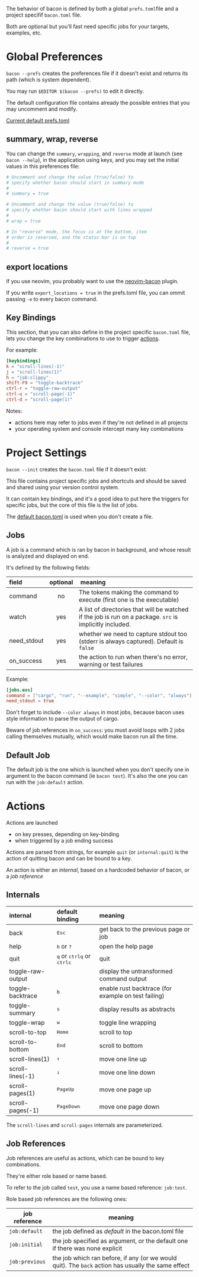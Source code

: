 
The behavior of bacon is defined by both a global `prefs.toml`file and a project specifif `bacon.toml` file.

Both are optional but you'll fast need specific jobs for your targets, examples, etc.

# Global Preferences

`bacon --prefs` creates the preferences file if it doesn't exist and returns its path (which is system dependent).

You may run `$EDITOR $(bacon --prefs)` to edit it directly.

The default configuration file contains already the possible entries that you may uncomment and modify.

[Current default prefs.toml](https://raw.githubusercontent.com/Canop/bacon/main/defaults/default-prefs.toml)

## summary, wrap, reverse

You can change the `summary`, `wrapping`, and `reverse` mode at launch (see `bacon --help`), in the application using keys, and you may set the initial values in this preferences file:

```TOML
# Uncomment and change the value (true/false) to
# specify whether bacon should start in summary mode
#
# summary = true

# Uncomment and change the value (true/false) to
# specify whether bacon should start with lines wrapped
#
# wrap = true

# In "reverse" mode, the focus is at the bottom, item
# order is reversed, and the status bar is on top
#
# reverse = true
```

## export locations

If you use neovim, you probably want to use the [neovim-bacon](https://github.com/Canop/neovim-bacon) plugin.

If you write `export_locations = true` in the prefs.toml file, you can ommit passing `-e` to every bacon command.

## Key Bindings

This section, that you can also define in the project specific `bacon.toml` file, lets you change the key combinations to use to trigger [actions](#actions).

For example:

```TOML
[keybindings]
k = "scroll-lines(-1)"
j = "scroll-lines(1)"
h = "job:clippy"
shift-F9 = "toggle-backtrace"
ctrl-r = "toggle-raw-output"
ctrl-u = "scroll-page(-1)"
ctrl-d = "scroll-page(1)"
```

Notes:

* actions here may refer to jobs even if they're not defined in all projects
* your operating system and console intercept many key combinations

# Project Settings

`bacon --init` creates the `bacon.toml` file if it doesn't exist.

This file contains project specific jobs and shortcuts and should be saved and shared using your version control system.

It can contain key bindings, and it's a good idea to put here the triggers for specific jobs, but the core of this file is the list of jobs.

The [default bacon.toml](https://raw.githubusercontent.com/Canop/bacon/main/defaults/default-bacon.toml) is used when you don't create a file.

## Jobs

A job is a command which is ran by bacon in background, and whose result is analyzed and displayed on end.

It's defined by the following fields:

field | optional | meaning
:-|:-:|:-
command | no | The tokens making the command to execute (first one is the executable)
watch | yes | A list of directories that will be watched if the job is run on a package. `src` is implicitly included.
need_stdout | yes |whether we need to capture stdout too (stderr is always captured). Default is `false`
on_success | yes | the action to run when there's no error, warning or test failures

Example:

```TOML
[jobs.exs]
command = ["cargo", "run", "--example", "simple", "--color", "always"]
need_stdout = true
```

Don't forget to include `--color always` in most jobs, because bacon uses style information to parse the output of cargo.

Beware of job references in `on_success`: you must avoid loops with 2 jobs calling themselves mutually, which would make bacon run all the time.

## Default Job

The default job is the one which is launched when you don't specify one in argument to the bacon command (ie `bacon test`).
It's also the one you can run with the `job:default` action.


# Actions

Actions are launched

* on key presses, depending on key-binding
* when triggered by a job ending success

Actions are parsed from strings, for example `quit` (or `internal:quit`) is the action of quitting bacon and can be bound to a key.

An action is either an *internal*, based on a hardcoded behavior of bacon, or a *job reference*

## Internals

internal | default binding | meaning
:-|:-|:-
back | <kbd>Esc</kbd> | get back to the previous page or job
help | <kbd>h</kbd> or <kbd>?</kbd> | open the help page
quit | <kbd>q</kbd> or <kbd>ctrl</kbd><kbd>q</kbd> or <kbd>ctrl</kbd><kbd>c</kbd> | quit
toggle-raw-output |  | display the untransformed command output
toggle-backtrace | <kbd>b</kbd> | enable rust backtrace (for example on test failing)
toggle-summary | <kbd>s</kbd> | display results as abstracts
toggle-wrap | <kbd>w</kbd> | toggle line wrapping
scroll-to-top | <kbd>Home</kbd> | scroll to top
scroll-to-bottom | <kbd>End</kbd> | scroll to bottom
scroll-lines(1) | <kbd>↑</kbd> | move one line up
scroll-lines(-1) | <kbd>↓</kbd> | move one line down
scroll-pages(1) | <kbd>PageUp</kbd> | move one page up
scroll-pages(-1) | <kbd>PageDown</kbd> | move one page down

The `scroll-lines` and `scroll-pages` internals are parameterized.

## Job References

Job references are useful as actions, which can be bound to key combinations.

They're either role based or name based.

To refer to the job called `test`, you use a name based reference: `job:test`.

Role based job references are the following ones:

job reference | meaning
-|-
`job:default` | the job defined as *default* in the bacon.toml file
`job:initial` | the job specified as argument, or the default one if there was none explicit
`job:previous` | the job which ran before, if any (or we would quit). The `back` action has usually the same effect
